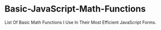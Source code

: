 # Basic-JavaScript-Math-Functions
List Of Basic Math Functions I Use In Their Most Efficient JavaScript Forms.
